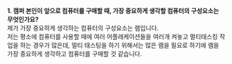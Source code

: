 **1. 캠퍼 본인이 앞으로 컴퓨터를 구매할 때, 가장 중요하게 생각할 컴퓨터의 구성요소는 무엇인가요?**    
제가 가장 중요하게 생각하는 컴퓨터의 구성요소는 램입니다.  
	저는 평소에 컴퓨터를 사용할 때에 여러 어플레케이션들을 여러개 켜놓고 멀티태스킹 작업을 하는 경우가 많은데, 멀티 태스팅을 하기 위해서는 많은 램을 필요로 하기에 램을 가장 중요하게 생각하고 컴퓨터를 구매할 것 같습니다. 
